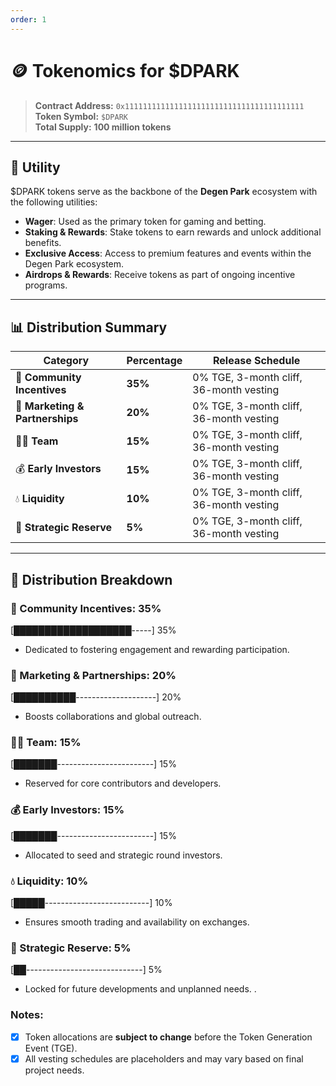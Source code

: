 ```yaml
---
order: 1
---
```

# 🪙 Tokenomics for $DPARK

> **Contract Address:** `0x1111111111111111111111111111111111111111`  
> **Token Symbol:** `$DPARK`  
> **Total Supply:** **100 million tokens**

---

## 🎯 Utility

$DPARK tokens serve as the backbone of the **Degen Park** ecosystem with the following utilities:

- **Wager**: Used as the primary token for gaming and betting.
- **Staking & Rewards**: Stake tokens to earn rewards and unlock additional benefits.
- **Exclusive Access**: Access to premium features and events within the Degen Park ecosystem.
- **Airdrops & Rewards**: Receive tokens as part of ongoing incentive programs.

---

## 📊 Distribution Summary

| **Category**              | **Percentage** | **Release Schedule**                          |
|---------------------------|----------------|-----------------------------------------------|
| 🏅 **Community Incentives** | **35%**       | 0% TGE, 3-month cliff, 36-month vesting       |
| 🌟 **Marketing & Partnerships** | **20%** | 0% TGE, 3-month cliff, 36-month vesting       |
| 👩‍💻 **Team**                | **15%**       | 0% TGE, 3-month cliff, 36-month vesting       |
| 💰 **Early Investors**      | **15%**       | 0% TGE, 3-month cliff, 36-month vesting       |
| 💧 **Liquidity**            | **10%**       | 0% TGE, 3-month cliff, 36-month vesting       |
| 🚀 **Strategic Reserve**    | **5%**        | 0% TGE, 3-month cliff, 36-month vesting       |

---

📜 Distribution Breakdown
-----------------------------

### 🏅 Community Incentives: 35%

\[███████████████████-----\] 35%

* Dedicated to fostering engagement and rewarding participation.
    
### 🌟 Marketing & Partnerships: 20%

\[██████████--------------------\] 20%

* Boosts collaborations and global outreach.

### 👩‍💻 Team: 15%

\[███████------------------------\] 15%

* Reserved for core contributors and developers.


### 💰 Early Investors: 15%

\[███████------------------------\] 15%

* Allocated to seed and strategic round investors.


### 💧 Liquidity: 10%

\[█████--------------------------\] 10%

* Ensures smooth trading and availability on exchanges.

### 🚀 Strategic Reserve: 5%

\[██-----------------------------\] 5%

* Locked for future developments and unplanned needs.
.
    

### Notes:

- [x] Token allocations are **subject to change** before the Token Generation Event (TGE).
- [x] All vesting schedules are placeholders and may vary based on final project needs.